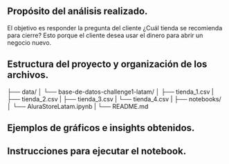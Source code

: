 ## Propósito del análisis realizado.
El objetivo es responder la pregunta del cliente ¿Cuál tienda se recomienda para cierre?
Esto porque el cliente desea usar el dinero para abrir un negocio nuevo.

## Estructura del proyecto y organización de los archivos.
├── data/
│   └── base-de-datos-challenge1-latam/
│       ├── tienda_1.csv
|       ├── tienda_2.csv
|       ├── tienda_3.csv
|       └── tienda_4.csv
|
├── notebooks/
│   └── AluraStoreLatam.ipynb
|
└── README.md


## Ejemplos de gráficos e insights obtenidos.


## Instrucciones para ejecutar el notebook.
